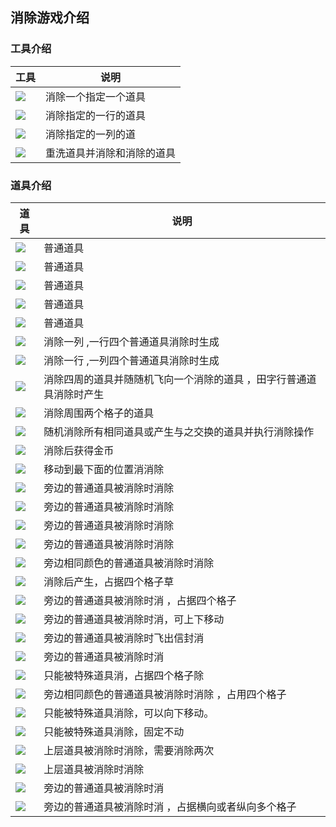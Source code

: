 

## 消除游戏介绍

### 工具介绍
| 工具                                         | 说明                       |
| -------------------------------------------- | -------------------------- |
| <img src='./pic/items/hammer_icon.png'/>     | 消除一个指定一个道具       |
| <img src='./pic/items/arrow_icon.png'/>      | 消除指定的一行的道具       |
| <img src='./pic/items/cannon_icon.png'/>     | 消除指定的一列的道         |
| <img src='./pic/items/jester_hat_icon.png'/> | 重洗道具并消除和消除的道具 |



### 道具介绍
| 道具                                                          | 说明                                                                |
| ------------------------------------------------------------- | ------------------------------------------------------------------- |
| <img src='./pic/items/Items-MatchItem-book.png'/>             | 普通道具                                                            |
| <img src='./pic/items/Items-MatchItem-shield.png'/>           | 普通道具                                                            |
| <img src='./pic/items/Items-MatchItem-leaf.png'/>             | 普通道具                                                            |
| <img src='./pic/items/Items-MatchItem-crown.png'/>            | 普通道具                                                            |
| <img src='./pic/items/Items-MatchItem-gem.png'/>              | 普通道具                                                            |
| <img src='./pic/items/vertical_rocket.png'/>                  | 消除一列   ,一行四个普通道具消除时生成                              |
| <img src='./pic/items/horizontal_rocket.png'/>                | 消除一行  ,一列四个普通道具消除时生成                               |  |
| <img src='./pic/items/propeller_icon.png'/>                   | 消除四周的道具并随随机飞向一个消除的道具 ，田字行普通道具消除时产生 |
| <img src='./pic/items/Items-SpecialItems-TntItem-tnt.png'/>   | 消除周围两个格子的道具                                              |
| <img src='./pic/items/LightballItem-default.png'/>            | 随机消除所有相同道具或产生与之交换的道具并执行消除操作              |
| <img src='./pic/items/coin_icon_wtihout_border.png'/>         | 消除后获得金币                                                      |
| <img src='./pic/items/Items-BirdItem-ref02.png'/>             | 移动到最下面的位置消消除                                            |
| <img src='./pic/items/Items-BoxItem-box_0.png'/>              | 旁边的普通道具被消除时消除                                          |
| <img src='./pic/items/Items-BoxItem-box_1.png'/>              | 旁边的普通道具被消除时消除                                          |
| <img src='./pic/items/Items-BoxItem-box_2.png'/>              | 旁边的普通道具被消除时消除                                          |
| <img src='./pic/items/Items-BoxItem-box_3.png'/>              | 旁边的普通道具被消除时消除                                          |
| <img src='./pic/items/Items-ColorBox-color_box_goal.png'/>    | 旁边相同颜色的普通道具被消除时消除                                  |
| <img src='./pic/items/Items-BushItem-bush_goal.png'/>         | 消除后产生，占据四个格子草                                          |
| <img src='./pic/items/Items-CupboardItem-cupboard_goal.png'/> | 旁边的普通道具被消除时消 ，占据四个格子                             |
| <img src='./pic/items/Items-EggItem-egg.png'/>                | 旁边的普通道具被消除时消，可上下移动                                |
| <img src='./pic/items/MailBox.png'/>                          | 旁边的普通道具被消除时飞出信封消                                    |
| <img src='./pic/items/Items-VaseItem-vase_1.png'/>            | 旁边的普通道具被消除时消                                            |
| <img src='./pic/items/Items-SafeItem-safe_goal.png'/>         | 只能被特殊道具消，占据四个格子除                                    |
| <img src='./pic/items/Items-PotionItem-potion_goal.png'/>     | 旁边相同颜色的普通道具被消除时消除 ，占用四个格子                   |
| <img src='./pic/items/Items-PiggyItem-piggy.png'/>            | 只能被特殊道具消除，可以向下移动。                                  |
| <img src='./pic/items/Items-OwlStatueItem-owl_statue_0.png'/> | 只能被特殊道具消除，固定不动                                        |
| <img src='./pic/items/StaticItems-Grass-dark_base01.png'/>    | 上层道具被消除时消除，需要消除两次                                  |
| <img src='./pic/items/StaticItems-Grass-light_base01.png'/>   | 上层道具被消除时消除                                                |
| <img src='./pic/items/StaticItems-HoneyItem-solo01.png'/>     | 旁边的普通道具被消除时消                                            |
| <img src='./pic/items/Items-IceCrusher-ice_goal.png'/>        | 旁边的普通道具被消除时消 ，占据横向或者纵向多个格子                 |

                                                                   